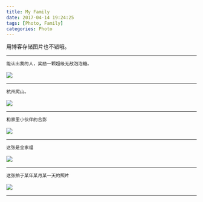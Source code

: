 ```yaml
---
title: My Family
date: 2017-04-14 19:24:25
tags: [Photo, Family]
categories: Photo
---
```

用博客存储图片也不错哦。

***

``` bash
能认出我的人，奖励一颗超级无敌泡泡糖。
```

![](http://roywyg.oss-cn-shanghai.aliyuncs.com/Image/5C6616CAE67F5B27C6FD9668CA1F8991.jpg)

***

``` bash
杭州爬山。
```

![](http://roywyg.oss-cn-shanghai.aliyuncs.com/Image/6F5895E3F6953A91FFDB56D212461762.jpg)

***

``` bash
和家里小伙伴的合影
```

![](http://roywyg.oss-cn-shanghai.aliyuncs.com/Image/74B822FEA3B602DE80C9B49EE4D43E6C.jpg)

***

``` bash
这张是全家福
```
![](http://roywyg.oss-cn-shanghai.aliyuncs.com/Image/8E2C464FFB172C408ED92CE8D1A81297.jpg)

***
``` bash
这张拍于某年某月某一天的照片
```
![](http://roywyg.oss-cn-shanghai.aliyuncs.com/Image/B7FC923D7BEF734B3B05E4B16F310F14.jpg)
***


